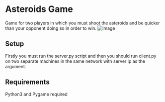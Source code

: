 # Asteroids Game
Game for two players in which you must shoot the asteroids and be quicker than your opponent doing so in order to win.
![image](https://user-images.githubusercontent.com/91846301/213166169-b6bf8d01-bd71-4d74-9454-d3ee36d82e18.png)

## Setup
Firstly you must run the server.py script and then you should run client.py on two separate machines in the same network with server ip as the argument.

## Requirements
Python3 and Pygame required
